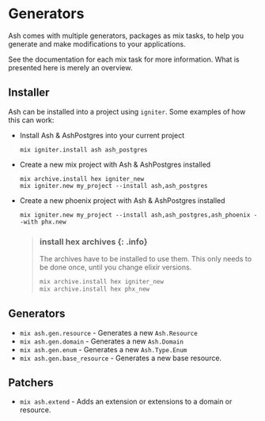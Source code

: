 # Generators

Ash comes with multiple generators, packages as mix tasks, to help you generate and make modifications to your applications.

See the documentation for each mix task for more information. What is presented here is merely an overview.

## Installer

Ash can be installed into a project using `igniter`. Some examples of how this can work:

- Install Ash & AshPostgres into your current project

  ```
  mix igniter.install ash ash_postgres
  ```

- Create a new mix project with Ash & AshPostgres installed

  ```
  mix archive.install hex igniter_new
  mix igniter.new my_project --install ash,ash_postgres
  ```

- Create a new phoenix project with Ash & AshPostgres installed

  ```
  mix igniter.new my_project --install ash,ash_postgres,ash_phoenix --with phx.new
  ```

  > ### install hex archives {: .info}
  >
  > The archives have to be installed to use them. This only needs to be done once, until you change elixir versions.
  >
  > ```elixir
  > mix archive.install hex igniter_new
  > mix archive.install hex phx_new
  > ```

## Generators

- `mix ash.gen.resource` - Generates a new `Ash.Resource`
- `mix ash.gen.domain` - Generates a new `Ash.Domain`
- `mix ash.gen.enum` - Generates a new `Ash.Type.Enum`
- `mix ash.gen.base_resource` - Generates a new base resource.

## Patchers

- `mix ash.extend` - Adds an extension or extensions to a domain or resource.
